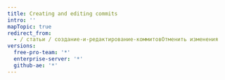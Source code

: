 ```yaml
---
title: Creating and editing commits
intro: ''
mapTopic: true
redirect_from:
  - / статьи / создание-и-редактирование-коммитовОтменить изменения
versions:
  free-pro-team: '*'
  enterprise-server: '*'
  github-ae: '*'
---
```


